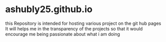 # ashubly25.github.io
this Repository is intended for hosting various project on the git hub pages It will helps me in the transparency of the projects so that it would encourage me being passionate about what i am doing
